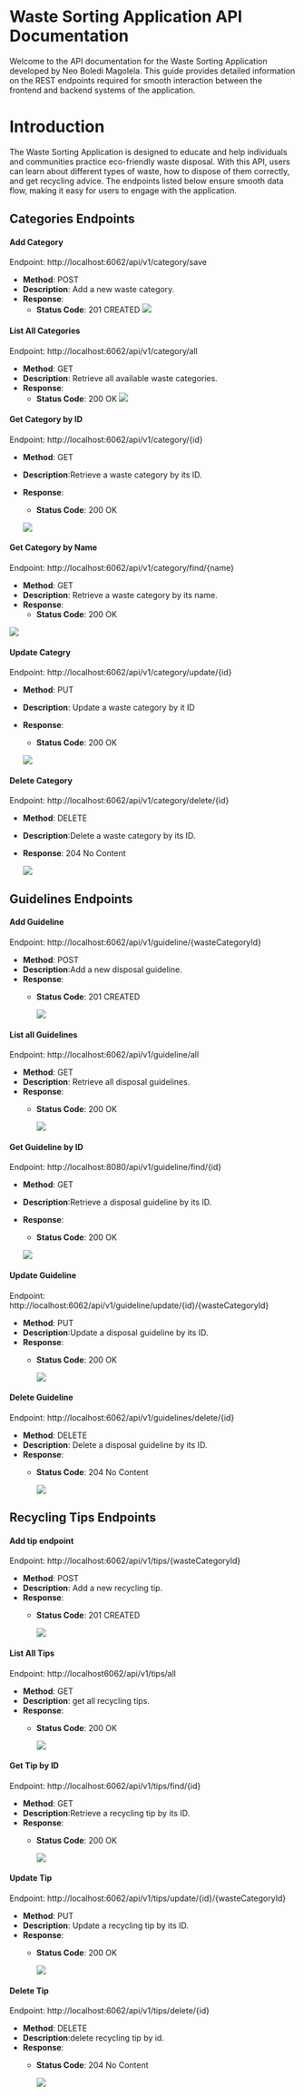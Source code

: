 
# Waste Sorting Application API Documentation

Welcome to the API documentation for the Waste Sorting Application developed by Neo Boledi Magolela. 
This guide provides detailed information on the REST endpoints required for smooth interaction between
the frontend and backend systems of the application.

# Introduction

The Waste Sorting Application is designed to educate and help individuals and communities practice 
eco-friendly waste disposal. With this API, users can learn about different types of waste, how to dispose
of them correctly, and get recycling advice. The endpoints listed below ensure smooth data flow, making it 
easy for users to engage with the application.

## Categories Endpoints

#### Add Category
Endpoint: http://localhost:6062/api/v1/category/save
- **Method**: POST
- **Description**: Add a new waste category.
- **Response**:
    - **Status Code**: 201 CREATED
      ![](documentation-pictures/addCategory.png)

#### List All Categories
Endpoint: http://localhost:6062/api/v1/category/all
- **Method**: GET
- **Description**: Retrieve all available waste categories.
- **Response**:
    - **Status Code**: 200 OK
      ![](documentation-pictures/getAllCategories.png)

#### Get Category by ID
Endpoint: http://localhost:6062/api/v1/category/{id}
- **Method**: GET
- **Description**:Retrieve a waste category by its ID.
- **Response**:
    - **Status Code**: 200 OK

  ![](documentation-pictures/getByCategoryId.png)

#### Get Category by Name
Endpoint: http://localhost:6062/api/v1/category/find/{name}
- **Method**: GET
- **Description**: Retrieve a waste category by its name.
- **Response**:
    - **Status Code**: 200 OK

![](documentation-pictures/getByCategoryId.png)

#### Update Categry
Endpoint: http://localhost:6062/api/v1/category/update/{id}
- **Method**: PUT
- **Description**: Update a waste category by it ID
- **Response**:
    - **Status Code**: 200 OK

  ![](documentation-pictures/updateCategory.png)

#### Delete Category
Endpoint: http://localhost:6062/api/v1/category/delete/{id}
- **Method**: DELETE
- **Description**:Delete a waste category by its ID.
- **Response**: 204 No Content

  ![](documentation-pictures/deleteCategory.png)



## Guidelines Endpoints


#### Add Guideline
Endpoint: http://localhost:6062/api/v1/guideline/{wasteCategoryId}
- **Method**: POST
- **Description**:Add a new disposal guideline.
- **Response**:
    - **Status Code**: 201 CREATED

      ![](documentation-pictures/addGuideline.png)

#### List all Guidelines
Endpoint: http://localhost:6062/api/v1/guideline/all
- **Method**: GET
- **Description**: Retrieve all disposal guidelines.
- **Response**:
    - **Status Code**: 200 OK

      ![](./documentation-pictures/getAllGuidelines.png)

#### Get Guideline by ID
Endpoint: http://localhost:8080/api/v1/guideline/find/{id}
- **Method**: GET
- **Description**:Retrieve a disposal guideline by its ID.
- **Response**:
    - **Status Code**: 200 OK

  ![](./documentation-pictures/getByGuidelineId.png)

#### Update Guideline
Endpoint: http://localhost:6062/api/v1/guideline/update/{id}/{wasteCategoryId}
- **Method**: PUT
- **Description**:Update a disposal guideline by its ID.
- **Response**:
    - **Status Code**: 200 OK

      ![](./documentation-pictures/updateGuideline.png)

#### Delete Guideline
Endpoint: http://localhost:6062/api/v1/guidelines/delete/{id}
- **Method**: DELETE
- **Description**: Delete a disposal guideline by its ID.
- **Response**:
    - **Status Code**: 204 No Content

      ![](./documentation-pictures/deleteGuideline.png)




## Recycling Tips Endpoints


#### Add tip endpoint
Endpoint: http://localhost:6062/api/v1/tips/{wasteCategoryId}
- **Method**: POST
- **Description**: Add a new recycling tip.
- **Response**:
    - **Status Code**: 201 CREATED

      ![](./documentation-pictures/addTip.png)

#### List All Tips
Endpoint: http://localhost6062/api/v1/tips/all
- **Method**: GET
- **Description**: get all recycling tips.
- **Response**:
    - **Status Code**: 200 OK

      ![](documentation-pictures/getAllTips.png)

#### Get Tip by ID
Endpoint: http://localhost:6062/api/v1/tips/find/{id}
- **Method**: GET
- **Description**:Retrieve a recycling tip by its ID.
- **Response**:
    - **Status Code**: 200 OK

      ![](./documentation-pictures/getByTipId.png)


#### Update Tip
Endpoint: http://localhost:6062/api/v1/tips/update/{id}/{wasteCategoryId}
- **Method**: PUT
- **Description**: Update a recycling tip by its ID.
- **Response**:
    - **Status Code**: 200 OK

      ![](./documentation-pictures/updateTip.png)

#### Delete Tip
Endpoint: http://localhost:6062/api/v1/tips/delete/{id}
- **Method**: DELETE
- **Description**:delete recycling tip by id.
- **Response**:
    - **Status Code**: 204 No Content

      ![](./documentation-pictures/deleteTip.png)







